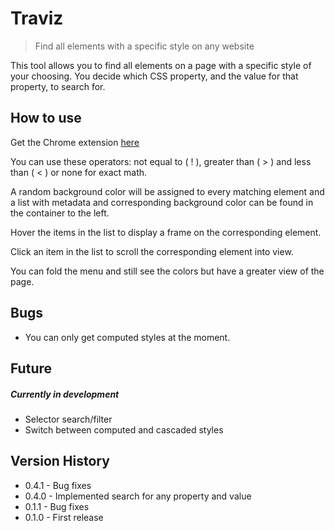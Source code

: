 # Traviz

> Find all elements with a specific style on any website

This tool allows you to find all elements on a page with a specific style of your choosing. You decide which CSS property, and the value for that property, to search for.

## How to use

Get the Chrome extension [here](https://chrome.google.com/webstore/detail/traviz/jbcpaikilmgnepceoigppdimofkkaaaj)

You can use these operators: not equal to ( ! ), greater than ( > ) and less than ( < ) or none for exact math.

A random background color will be assigned to every matching element and a list with metadata and corresponding background color can be found in the container to the left.

Hover the items in the list to display a frame on the corresponding element.

Click an item in the list to scroll the corresponding element into view.

You can fold the menu and still see the colors but have a greater view of the page.

## Bugs

 * You can only get computed styles at the moment.

## Future

##### Currently in development

 * Selector search/filter
 * Switch between computed and cascaded styles

## Version History
 * 0.4.1 - Bug fixes
 * 0.4.0 - Implemented search for any property and value
 * 0.1.1 - Bug fixes
 * 0.1.0 - First release

